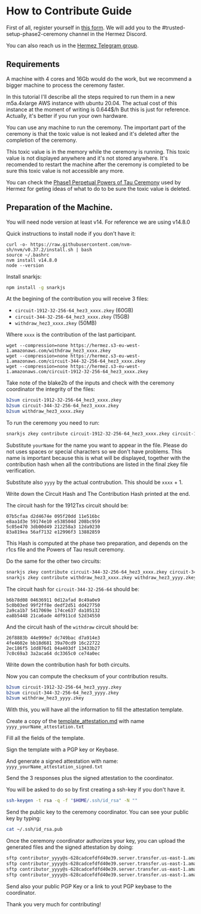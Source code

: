
# How to Contribute Guide

First of all, register yourself in [this form](https://forms.gle/P2Kwuqew94FosvWq5). We will add you to the #trusted-setup-phase2-ceremony channel in the Hermez Discord.

You can also reach us in the [Hermez Telegram group](https://t.me/hermez_network).

## Requirements

A machine with 4 cores and 16Gb would do the work, but we recommend a bigger machine to process the ceremony faster.

In this tutorial I'll describe all the steps required to run them in a new m5a.4xlarge AWS instance with ubuntu 20.04. The actual cost of this instance at the moment of writing is 0.644$/h  But this is just for reference. Actually, it's better if you run your own hardware.

You can use any machine to run the ceremony. The important part of the ceremony is that the toxic value is not leaked and it's deleted after the completion of the ceremony.

This toxic value is in the memory while the ceremony is running. This toxic value is not displayed anywhere and it's not stored anywhere. It's recomended to restart the machine after the ceremony is completed to be sure this toxic value is not accessible any more.

You can check the [Phase1 Perpetual Powers of Tau Ceremony](https://github.com/weijiekoh/perpetualpowersoftau) used by Hermez for geting ideas of what to do to be sure the toxic value is deleted.

## Preparation of the Machine.

You will need node version at least v14. For reference we are using v14.8.0

Quick instructions to install node if you don't have it:

````
curl -o- https://raw.githubusercontent.com/nvm-sh/nvm/v0.37.2/install.sh | bash
source ~/.bashrc
nvm install v14.8.0
node --version
````

Install snarkjs:

````bash
npm install -g snarkjs
````

At the begining of the contribution you will receive 3 files:

* `circuit-1912-32-256-64_hez3_xxxx.zkey` (60GB)
* `circuit-344-32-256-64_hez3_xxxx.zkey`  (15GB)
* `withdraw_hez3_xxxx.zkey` (50MB)

Where `xxxx` is the contribution of the last participant.

````
wget --compression=none https://hermez.s3-eu-west-1.amazonaws.com/withdraw_hez3_xxxx.zkey
wget --compression=none https://hermez.s3-eu-west-1.amazonaws.com/circuit-344-32-256-64_hez3_xxxx.zkey
wget --compression=none https://hermez.s3-eu-west-1.amazonaws.com/circuit-1912-32-256-64_hez3_xxxx.zkey
````

Take note of the blake2b of the inputs and check with the ceremony coordinator the integrity of the files:
````bash
b2sum circuit-1912-32-256-64_hez3_xxxx.zkey
b2sum circuit-344-32-256-64_hez3_xxxx.zkey
b2sum withdraw_hez3_xxxx.zkey
````

To run the ceremony you need to run:

````bash
snarkjs zkey contribute circuit-1912-32-256-64_hez3_xxxx.zkey circuit-1912-32-256-64_hez3_yyyy.zkey -v -n=yourName
````

Substitute `yourName` for the name you want to appear in the file. Please do not uses spaces or special characters so we don't have problems.  This name is important because this is what will be displayed, together with the contribution hash when all the contributions are listed in the final zkey file verification.

Substitute also `yyyy` by the actual contrubution.  This should be `xxxx` + 1.

Write down the Circuit Hash and The Contribution Hash printed at the end.

The circuit hash for the 1912Txs circuit should be:

````
07b5cfaa d2d4674e 095f20dd 11e516bc
e8aa1d3e 59174e10 e538504d 208bc959
5c05e470 3db00d49 212258a3 12da9230
83a819ea 56af7132 e12996f3 13882859
````

This Hash is computed at the phase two preparation, and depends on the r1cs file and the Powers of Tau result ceremony.

Do the same for the other two circuits:

````bash
snarkjs zkey contribute circuit-344-32-256-64_hez3_xxxx.zkey circuit-344-32-256-64_hez3_yyyy.zkey -v -n=yourName
snarkjs zkey contribute withdraw_hez3_xxxx.zkey withdraw_hez3_yyyy.zkey -v -n=yourName
````

The circuit hash for `circuit-344-32-256-64` should be:

````
b6b78d08 04636911 0d12afad 8c49a0e9
5c0b03ed 99f2ff8e dedf2d51 dd427750
2a9ca1b7 5417069e 174ce637 da105132
ea8b5448 21ca6ade 4df911cd 52d34550
````

And the circuit hash of the `withdraw` circuit should be:

````
26f8883b 44e999e7 dc749bac d7a914e3
4fe4602e bb18d681 39a70cd9 16c22722
2ec186f5 1dd876d1 04a403df 13433b27
7c0c69a3 3a2aca64 dc3365c0 ce74a0ec
````

Write down the contribution hash for both circuits.

Now you can compute the checksum of your contribution results.

````bash
b2sum circuit-1912-32-256-64_hez3_yyyy.zkey
b2sum circuit-344-32-256-64_hez3_yyyy.zkey
b2sum withdraw_hez3_yyyy.zkey
````

With this, you will have all the information to fill the attestation template.

Create a copy of the [template_attestation.md](template_attestation.md) with name `yyyy_yourName_attestation.txt`

Fill all the fields of the template.

Sign the template with a PGP key or Keybase.

And generate a signed attestation with name:
`yyyy_yourName_attestation_signed.txt`


Send the 3 responses plus the signed attestation to the coordinator.

You will be asked to do so by first creating a ssh-key if you don't have it.

````bash
ssh-keygen -t rsa -q -f "$HOME/.ssh/id_rsa" -N ""
````

Send the public key to the ceremony coordinator.
You can see your public key by typing:

````bash
cat ~/.ssh/id_rsa.pub
````

Once the ceremony coordinator authorizes your key, you can upload the generated files and the signed attestation by doing:

````bash
sftp contributor_yyyy@s-628cadcefdfd40e39.server.transfer.us-east-1.amazonaws.com <<< $'put circuit-1912-32-256-64_hez3_yyyy.zkey'
sftp contributor_yyyy@s-628cadcefdfd40e39.server.transfer.us-east-1.amazonaws.com <<< $'put circuit-344-32-256-64_hez3_yyyy.zkey'
sftp contributor_yyyy@s-628cadcefdfd40e39.server.transfer.us-east-1.amazonaws.com <<< $'put withdraw_hez3_yyyy.zkey'
sftp contributor_yyyy@s-628cadcefdfd40e39.server.transfer.us-east-1.amazonaws.com <<< $'put yyyy_YourName_attestation_signed.txt'
````

Send also your public PGP Key or a link to yout PGP keybase to the coordinator.

Thank you very much for contributing!
